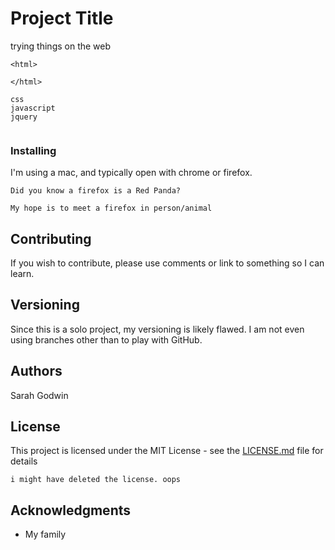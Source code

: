 # Project Title

trying things on the web

```
<html>

</html>
```
```
css
javascript
jquery


```

### Installing

I'm using a mac, and typically open with chrome or firefox. 

```
Did you know a firefox is a Red Panda?
```


```
My hope is to meet a firefox in person/animal
```



## Contributing
If you wish to contribute, please use comments or link to something so I can learn. 

## Versioning

Since this is a solo project, my versioning is likely flawed.  I am not even using branches other than to play with GitHub.

## Authors

Sarah Godwin

## License

This project is licensed under the MIT License - see the [LICENSE.md](LICENSE.md) file for details

```
i might have deleted the license. oops
```

## Acknowledgments

* My family
